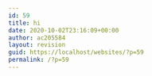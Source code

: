 ```yaml
---
id: 59
title: hi
date: 2020-10-02T23:16:09+00:00
author: ac205584
layout: revision
guid: https://localhost/websites/?p=59
permalink: /?p=59
---
```


